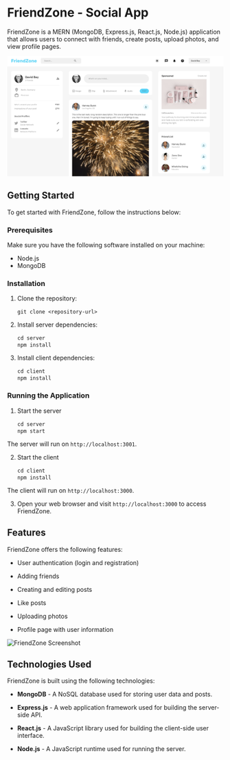 # FriendZone - Social App

FriendZone is a MERN (MongoDB, Express.js, React.js, Node.js) application that allows users to connect with friends, create posts, upload photos, and view profile pages.

![FriendZone Screenshot](./server/public/assets/homepage.png)

## Getting Started

To get started with FriendZone, follow the instructions below:

### Prerequisites

Make sure you have the following software installed on your machine:

- Node.js
- MongoDB

### Installation

1. Clone the repository:

   ```shell
   git clone <repository-url>

2. Install server dependencies:

   ```shell
   cd server
   npm install

3. Install client dependencies:

   ```shell
   cd client
   npm install

### Running the Application
1. Start the server
 
 
   ```shell
   cd server
   npm start
The server will run on `http://localhost:3001`.



2. Start the client

   ```shell
   cd client
   npm install
The client will run on `http://localhost:3000`.

3. Open your web browser and visit `http://localhost:3000` to access FriendZone.

## Features
FriendZone offers the following features:

- User authentication (login and registration)

- Adding friends

- Creating and editing posts

- Like posts

- Uploading photos

- Profile page with user information

![FriendZone Screenshot](./server/public/assets/profilepage.png)


## Technologies Used
FriendZone is built using the following technologies:

- **MongoDB** - A NoSQL database used for storing user data and posts.

- **Express.js** - A web application framework used for building the server-side API.

- **React.js** - A JavaScript library used for building the client-side user interface.

- **Node.js** - A JavaScript runtime used for running the server.




